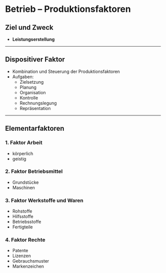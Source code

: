# Betrieb – Produktionsfaktoren

## Ziel und Zweck
- **Leistungserstellung**

---

## Dispositiver Faktor
- Kombination und Steuerung der Produktionsfaktoren
- Aufgaben: 
  - Zielsetzung
  - Planung
  - Organisation
  - Kontrolle
  - Rechnungslegung
  - Repräsentation

---

## Elementarfaktoren

### 1. Faktor Arbeit
- körperlich
- geistig

### 2. Faktor Betriebsmittel
- Grundstücke
- Maschinen

### 3. Faktor Werkstoffe und Waren
- Rohstoffe
- Hilfsstoffe
- Betriebsstoffe
- Fertigteile

### 4. Faktor Rechte
- Patente
- Lizenzen
- Gebrauchsmuster
- Markenzeichen
